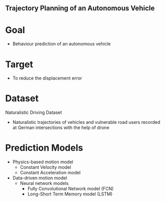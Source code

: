 ## Trajectory Planning of an Autonomous Vehicle

# Goal
- Behaviour prediction of an autonomous vehicle

# Target
- To reduce the displacement error

# Dataset
Naturalistic Driving Dataset
- Naturalistic trajectories of vehicles and vulnerable road users recorded at German intersections with the help of drone

# Prediction Models
- Physics-based motion model
  - Constant Velocity model
  - Constant Acceleration model
- Data-driven motion model
  - Neural network models
     - Fully Convolutional Network model (FCN)
     - Long-Short Term Memory model (LSTM)

